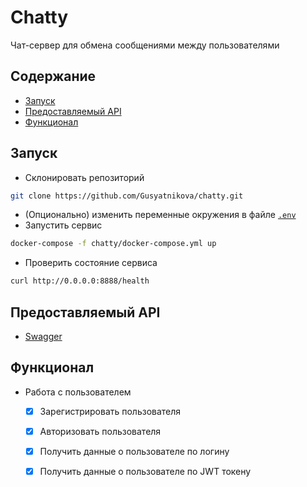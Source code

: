 # Chatty

Чат-сервер для обмена сообщениями между пользователями


## Содержание
- [Запуск](#запуск)
- [Предоставляемый API](#предоставляемый-api)
- [Функционал](#функционал)

## Запуск
- Склонировать репозиторий
```sh
git clone https://github.com/Gusyatnikova/chatty.git
```
- (Опционально) изменить переменные окружения в файле [`.env`](.env)
- Запустить сервис
```sh
docker-compose -f chatty/docker-compose.yml up
```
- Проверить состояние сервиса
```sh
curl http://0.0.0.0:8888/health
```

## Предоставляемый API
- [Swagger](http://0.0.0.0:8888/swagger/index.html)

## Функционал
- Работа с пользователем
  - [x] Зарегистрировать пользователя
  - [x] Авторизовать пользователя
  - [x] Получить данные о пользователе по логину
  - [x] Получить данные о пользователе по JWT токену
  
